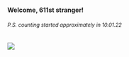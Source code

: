 #### Welcome, 611st stranger!

###### <sup>P.S. counting started approximately in 10.01.22</sup>

<img src="https://kraftwerk28.pp.ua/vcnt.png"></img>
